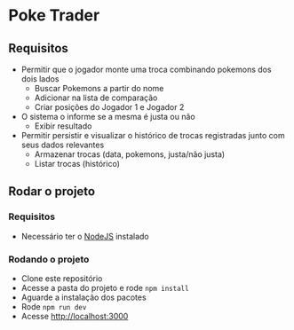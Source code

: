 # Poke Trader

## Requisitos
- Permitir que o jogador monte uma troca combinando pokemons dos dois lados
  - Buscar Pokemons a partir do nome
  - Adicionar na lista de comparação
  - Criar posições do Jogador 1 e Jogador 2
- O sistema o informe se a mesma é justa ou não
  - Exibir resultado
- Permitir persistir e visualizar o histórico de trocas registradas junto com seus dados
relevantes
  - Armazenar trocas (data, pokemons, justa/não justa)
  - Listar trocas (histórico)

## Rodar o projeto

### Requisitos
- Necessário ter o [NodeJS](https://nodejs.org/en/download/) instalado

### Rodando o projeto
- Clone este repositório
- Acesse a pasta do projeto e rode `npm install`
- Aguarde a instalação dos pacotes
- Rode `npm run dev`
- Acesse [http://localhost:3000](http://localhost:**3000**)
